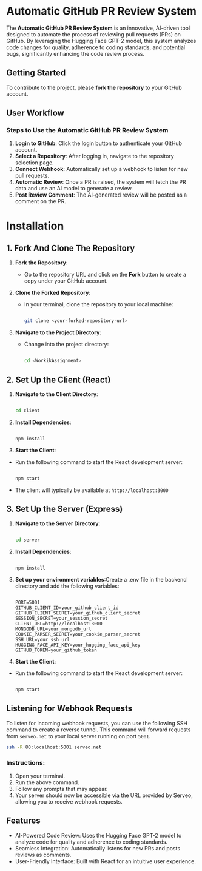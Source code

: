 # Automatic GitHub PR Review System

The **Automatic GitHub PR Review System** is an innovative, AI-driven tool designed to automate the process of reviewing pull requests (PRs) on GitHub. By leveraging the Hugging Face GPT-2 model, this system analyzes code changes for quality, adherence to coding standards, and potential bugs, significantly enhancing the code review process.

## Getting Started

To contribute to the project, please **fork the repository** to your GitHub account.

## User Workflow

### Steps to Use the Automatic GitHub PR Review System

1. **Login to GitHub**: Click the login button to authenticate your GitHub account.
2. **Select a Repository**: After logging in, navigate to the repository selection page.
3. **Connect Webhook**: Automatically set up a webhook to listen for new pull requests.
4. **Automatic Review**: Once a PR is raised, the system will fetch the PR data and use an AI model to generate a review.
5. **Post Review Comment**: The AI-generated review will be posted as a comment on the PR.

#  Installation
## 1. Fork And Clone The Repository

1.  **Fork the Repository**:

  

    - Go to the repository URL and click on the **Fork** button to create a copy under your GitHub account.

      

2.  **Clone the Forked Repository**:

  

    - In your terminal, clone the repository to your local machine:

      ```bash

      git clone <your-forked-repository-url>

      ```

3.  **Navigate to the Project Directory**:

  

    - Change into the project directory:

      ```bash

      cd <WorkikAssignment>

      ```

## 2. Set Up the Client (React)

1.  **Navigate to the Client Directory**:

    ```bash

    cd client

    ```

  

2.  **Install Dependencies**:

    ``` bash

    npm install

    ```

3.  **Start the Client**:

- Run the following command to start the React development server:

    ```bash

    npm start

    ```

- The client will typically be available at `http://localhost:3000`


## 3. Set Up the Server (Express)
1.  **Navigate to the Server Directory**:

    ```bash

    cd server

    ```

2.  **Install Dependencies**:

    ``` bash

    npm install

    ```
3. **Set up your environment variables**:Create a .env file in the backend directory and add the following variables:

    ```env

    PORT=5001
    GITHUB_CLIENT_ID=your_github_client_id
    GITHUB_CLIENT_SECRET=your_github_client_secret
    SESSION_SECRET=your_session_secret
    CLIENT_URL=http://localhost:3000
    MONGODB_URL=your_mongodb_url
    COOKIE_PARSER_SECRET=your_cookie_parser_secret
    SSH_URL=your_ssh_url
    HUGGING_FACE_API_KEY=your_hugging_face_api_key
    GITHUB_TOKEN=your_github_token
    ```
4.  **Start the Client**:

- Run the following command to start the React development server:

  ```bash

  npm start

  ```

## Listening for Webhook Requests

To listen for incoming webhook requests, you can use the following SSH command to create a reverse tunnel. This command will forward requests from `serveo.net` to your local server running on port `5001`.

```bash
ssh -R 80:localhost:5001 serveo.net
```
### Instructions:
1. Open your terminal.
2. Run the above command.
3. Follow any prompts that may appear.
4. Your server should now be accessible via the URL provided by Serveo, allowing you to receive webhook requests.


## Features
  - AI-Powered Code Review: Uses the Hugging Face GPT-2 model to analyze code for quality and adherence to coding standards.
  - Seamless Integration: Automatically listens for new PRs and posts reviews as comments.
  - User-Friendly Interface: Built with React for an intuitive user experience.
